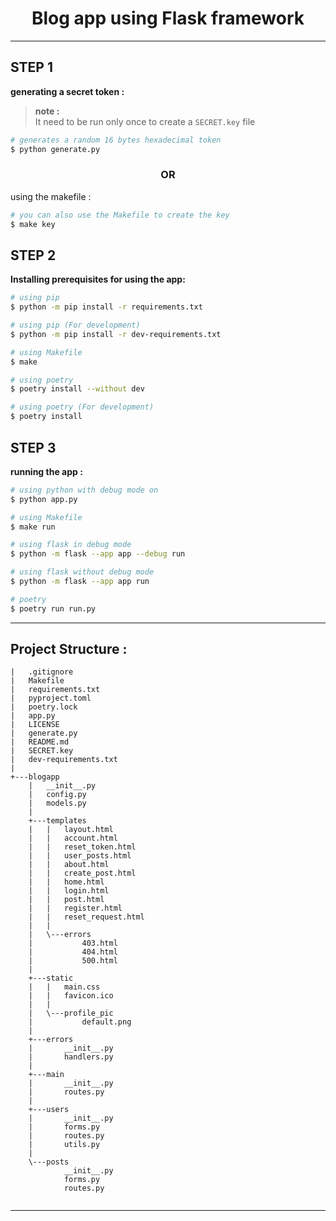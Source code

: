 <h1 align='center'>Blog app using Flask framework</h1>

---
## STEP 1
**generating a secret token :**

>**note :**          
> It need to be run only once to create a `SECRET.key` file

```bash
# generates a random 16 bytes hexadecimal token
$ python generate.py
```
<h3 align=center>OR</h3>

using the makefile :
```bash
# you can also use the Makefile to create the key 
$ make key
```
## STEP 2

**Installing prerequisites for using the app:**
```bash
# using pip
$ python -m pip install -r requirements.txt

# using pip (For development)
$ python -m pip install -r dev-requirements.txt

# using Makefile
$ make 

# using poetry
$ poetry install --without dev 

# using poetry (For development)
$ poetry install
```

## STEP 3 
**running the app :**
```bash
# using python with debug mode on
$ python app.py

# using Makefile
$ make run

# using flask in debug mode
$ python -m flask --app app --debug run

# using flask without debug mode
$ python -m flask --app app run

# poetry
$ poetry run run.py
```
---

## Project Structure :
```
|   .gitignore
|   Makefile
|   requirements.txt
|   pyproject.toml
|   poetry.lock
|   app.py
|   LICENSE
|   generate.py
|   README.md
|   SECRET.key
|   dev-requirements.txt
|   
+---blogapp
    |   __init__.py
    |   config.py
    |   models.py
    |   
    +---templates
    |   |   layout.html
    |   |   account.html
    |   |   reset_token.html
    |   |   user_posts.html
    |   |   about.html
    |   |   create_post.html
    |   |   home.html
    |   |   login.html
    |   |   post.html
    |   |   register.html
    |   |   reset_request.html
    |   |   
    |   \---errors
    |           403.html
    |           404.html
    |           500.html
    |           
    +---static
    |   |   main.css
    |   |   favicon.ico
    |   |   
    |   \---profile_pic
    |           default.png
    |           
    +---errors
    |       __init__.py
    |       handlers.py
    |           
    +---main
    |       __init__.py
    |       routes.py
    |       
    +---users
    |       __init__.py
    |       forms.py
    |       routes.py
    |       utils.py
    |           
    \---posts
            __init__.py
            forms.py
            routes.py
            
```
---